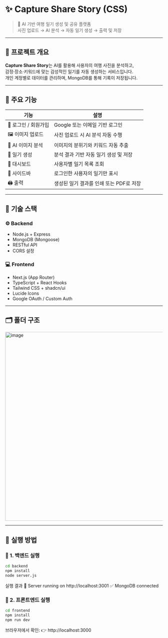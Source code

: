 # ✨ Capture Share Story (CSS)

> 📸 AI 기반 여행 일기 생성 및 공유 플랫폼  
> 사진 업로드 → AI 분석 → 자동 일기 생성 → 출력 및 저장

---

## 🚀 프로젝트 개요

**Capture Share Story**는 AI를 활용해 사용자의 여행 사진을 분석하고,  
감정·장소·키워드에 맞는 감성적인 일기를 자동 생성하는 서비스입니다.  
개인 계정별로 데이터를 관리하며, MongoDB를 통해 기록이 저장됩니다.

---

## 🧩 주요 기능

| 기능 | 설명 |
|------|------|
| 🔐 로그인 / 회원가입 | Google 또는 이메일 기반 로그인 |
| 🖼️ 이미지 업로드 | 사진 업로드 시 AI 분석 자동 수행 |
| 🧠 AI 이미지 분석 | 이미지의 분위기와 키워드 자동 추출 |
| 📝 일기 생성 | 분석 결과 기반 자동 일기 생성 및 저장 |
| 📂 대시보드 | 사용자별 일기 목록 조회 |
| 📔 사이드바 | 로그인한 사용자의 일기만 표시 |
| 🖨️ 출력 | 생성된 일기 결과를 인쇄 또는 PDF로 저장 |

---

## 🧱 기술 스택

### ⚙️ Backend
- Node.js + Express
- MongoDB (Mongoose)
- RESTful API
- CORS 설정

### 💻 Frontend
- Next.js (App Router)
- TypeScript + React Hooks
- Tailwind CSS + shadcn/ui
- Lucide Icons
- Google OAuth / Custom Auth

---

## 🗂️ 폴더 구조
<img width="524" height="604" alt="image" src="https://github.com/user-attachments/assets/4408abed-27e7-4f87-b300-e693e867436b" />

---

## 🧠 실행 방법

### 🔹 1. 백엔드 실행
```bash
cd backend
npm install
node server.js 
```
실행 결과
🚀 Server running on http://localhost:3001
✅ MongoDB connected

### 🔹 2. 프론트엔드 실행
```bash
cd frontend
npm install
npm run dev
```
브라우저에서 확인:
👉 http://localhost:3000
